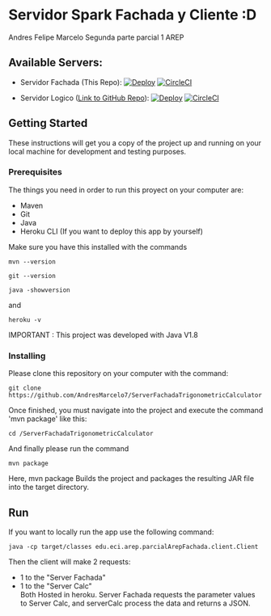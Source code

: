 # Servidor Spark Fachada y Cliente :D

Andres Felipe Marcelo
Segunda parte parcial 1 AREP

## Available Servers:
- Servidor Fachada (This Repo): 
[![Deploy](https://www.herokucdn.com/deploy/button.svg)](https://parcialarepcalcfachada.herokuapp.com/)
[![CircleCI](https://circleci.com/gh/AndresMarcelo7/ServerFachadaTrigonometricCalculator.svg?style=svg)](https://circleci.com/gh/AndresMarcelo7/ServerFachadaTrigonometricCalculator)

- Servidor Logico ([Link to GitHub Repo](https://github.com/AndresMarcelo7/TrigonometricCalculatorServer)):
[![Deploy](https://www.herokucdn.com/deploy/button.svg)](https://parcialarepcalc.herokuapp.com/)
[![CircleCI](https://circleci.com/gh/AndresMarcelo7/TrigonometricCalculatorServer.svg?style=svg)](https://circleci.com/gh/AndresMarcelo7/TrigonometricCalculatorServer)

## Getting Started

These instructions will get you a copy of the project up and running on your local machine for development and testing purposes.
### Prerequisites

The things you need in order to run this proyect on your computer are:
- Maven
- Git  
- Java
- Heroku CLI (If you want to deploy this app by yourself)

Make sure you have this installed with the commands
```
mvn --version
```
```
git --version
```
```
java -showversion
```
and 
```
heroku -v
```

IMPORTANT : This project was developed with Java V1.8

### Installing
Please clone this repository on your computer with the command:

```
git clone https://github.com/AndresMarcelo7/ServerFachadaTrigonometricCalculator
```
Once finished, you must navigate into the project and execute the command 'mvn package' like this:
```
cd /ServerFachadaTrigonometricCalculator
```
And finally please run the command 
```
mvn package
```
Here, mvn package Builds the project and packages the resulting JAR file into the target directory.

## Run

If you want to locally run the app use the following command:
```
java -cp target/classes edu.eci.arep.parcialArepFachada.client.Client
```
Then the client will make 2 requests:  
- 1 to the "Server Fachada"
- 1 to the "Server Calc"  
Both Hosted in heroku.
Server Fachada requests the parameter values to Server Calc, and serverCalc process the data and returns a JSON.